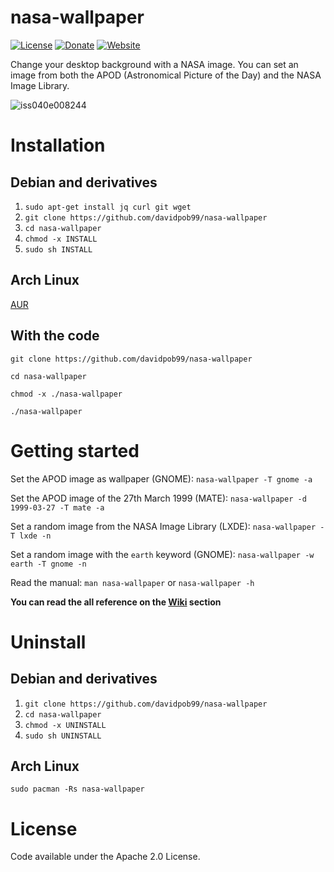 # nasa-wallpaper

[![License](https://img.shields.io/badge/License-Apache%202.0-blue.svg)](https://opensource.org/licenses/Apache-2.0)
[![Donate](https://img.shields.io/badge/Donate-PayPal-green.svg)](https://www.paypal.com/cgi-bin/webscr?cmd=_s-xclick&hosted_button_id=GRXHT9CGJ4L7G)
[![Website](https://img.shields.io/website-up-down-green-red/http/shields.io.svg?label=my-website)](https://davidpob99.github.io/PolenCyL/)


Change your desktop background with a NASA image. You can set an image from both the APOD (Astronomical Picture of the Day) and the 
NASA Image Library.

![iss040e008244](https://images-assets.nasa.gov/image/iss040e008244/iss040e008244~small.jpg)

# Installation
## Debian and derivatives

1. `sudo apt-get install jq curl git wget`
2. `git clone https://github.com/davidpob99/nasa-wallpaper`
3. `cd nasa-wallpaper`
4. `chmod -x INSTALL`
5. `sudo sh INSTALL`

## Arch Linux
[AUR](https://aur.archlinux.org/packages/nasa-wallpaper/)

## With the code
`git clone https://github.com/davidpob99/nasa-wallpaper`

`cd nasa-wallpaper`

`chmod -x ./nasa-wallpaper`

`./nasa-wallpaper`

# Getting started
Set the APOD image as wallpaper (GNOME): `nasa-wallpaper -T gnome -a`

Set the APOD image of the 27th March 1999 (MATE): `nasa-wallpaper -d 1999-03-27 -T mate -a`

Set a random image from the NASA Image Library (LXDE): `nasa-wallpaper -T lxde -n`

Set a random image with the `earth` keyword (GNOME): `nasa-wallpaper -w earth -T gnome -n`

Read the manual: `man nasa-wallpaper` or `nasa-wallpaper -h`

**You can read the all reference on the [Wiki](https://github.com/davidpob99/nasa-wallpaper/wiki/Reference) section**

# Uninstall
## Debian and derivatives

1. `git clone https://github.com/davidpob99/nasa-wallpaper`
2. `cd nasa-wallpaper`
3. `chmod -x UNINSTALL`
4. `sudo sh UNINSTALL`

## Arch Linux

`sudo pacman -Rs nasa-wallpaper`

# License

Code available under the Apache 2.0 License.
